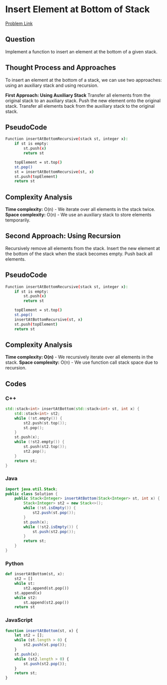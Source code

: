 # Insert Element at Bottom of Stack

[Problem Link](https://www.geeksforgeeks.org/problems/insert-an-element-at-the-bottom-of-a-stack/1)
</hr>

## Question
Implement a function to insert an element at the bottom of a given stack.

</hr>

## Thought Process and Approaches
To insert an element at the bottom of a stack, we can use two approaches: using an auxiliary stack and using recursion.

**First Approach: Using Auxiliary Stack**
Transfer all elements from the original stack to an auxiliary stack.
Push the new element onto the original stack.
Transfer all elements back from the auxiliary stack to the original stack.

## PseudoCode
``` bash
Function insertAtBottomRecursive(stack st, integer x):
    if st is empty:
        st.push(x)
        return st

    topElement = st.top()
    st.pop()
    st = insertAtBottomRecursive(st, x)
    st.push(topElement)
    return st
 ```

## Complexity Analysis
**Time complexity:** O(n) - We iterate over all elements in the stack twice.
**Space complexity:** O(n) - We use an auxiliary stack to store elements temporarily.

</hr>

## Second Approach: Using Recursion
Recursively remove all elements from the stack.
Insert the new element at the bottom of the stack when the stack becomes empty.
Push back all elements.

## PseudoCode
``` bash
Function insertAtBottomRecursive(stack st, integer x):
    if st is empty:
        st.push(x)
        return st

    topElement = st.top()
    st.pop()
    insertAtBottomRecursive(st, x)
    st.push(topElement)
    return st
```
## Complexity Analysis
**Time complexity: O(n)** - We recursively iterate over all elements in the stack.
**Space complexity:** O(n) - We use function call stack space due to recursion.

</hr>

## Codes
### C++
``` C++
std::stack<int> insertAtBottom(std::stack<int> st, int x) {
    std::stack<int> st2;
    while (!st.empty()) {
        st2.push(st.top());
        st.pop();
    }
    st.push(x);
    while (!st2.empty()) {
        st.push(st2.top());
        st2.pop();
    }
    return st;
}
``` 

### Java
``` Java
import java.util.Stack;
public class Solution {
    public Stack<Integer> insertAtBottom(Stack<Integer> st, int x) {
        Stack<Integer> st2 = new Stack<>();
        while (!st.isEmpty()) {
            st2.push(st.pop());
        }
        st.push(x);
        while (!st2.isEmpty()) {
            st.push(st2.pop());
        }
        return st;
    }
}
```

### Python
``` Python
def insertAtBottom(st, x):
    st2 = []
    while st:
        st2.append(st.pop())
    st.append(x)
    while st2:
        st.append(st2.pop())
    return st
``` 

### JavaScript
``` JavaScript
function insertAtBottom(st, x) {
    let st2 = [];
    while (st.length > 0) {
        st2.push(st.pop());
    }
    st.push(x);
    while (st2.length > 0) {
        st.push(st2.pop());
    }
    return st;
}
```